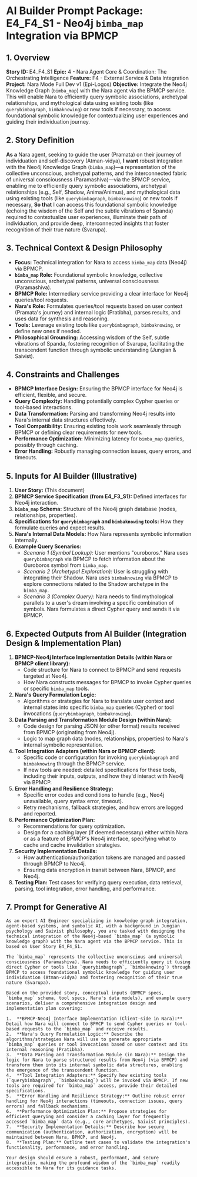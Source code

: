# AI Builder Prompt Package: E4_F4_S1 - Neo4j `bimba_map` Integration via BPMCP

## 1. Overview

**Story ID:** E4_F4_S1
**Epic:** 4 - Nara Agent Core & Coordination: The Orchestrating Intelligence
**Feature:** F4 - External Service & Data Integration
**Project:** Nara Mode Full Dev v1 (Epi-Logos)
**Objective:** Integrate the Neo4j Knowledge Graph (`bimba_map`) with the Nara agent via the BPMCP service. This will enable Nara to efficiently query symbolic associations, archetypal relationships, and mythological data using existing tools (like `querybimbagraph`, `bimbaknowing`) or new tools if necessary, to access foundational symbolic knowledge for contextualizing user experiences and guiding their individuation journey.

## 2. Story Definition

**As a** Nara agent, seeking to guide the user (Pramata) on their journey of individuation and self-discovery (Atman-vidya),
**I want** robust integration with the Neo4j Knowledge Graph (`bimba_map`)—a representation of the collective unconscious, archetypal patterns, and the interconnected fabric of universal consciousness (Paramashiva)—via the BPMCP service, enabling me to efficiently query symbolic associations, archetypal relationships (e.g., Self, Shadow, Anima/Animus), and mythological data using existing tools (like `querybimbagraph`, `bimbaknowing`) or new tools if necessary,
**So that** I can access this foundational symbolic knowledge (echoing the wisdom of the Self and the subtle vibrations of Spanda) required to contextualize user experiences, illuminate their path of individuation, and provide deep, interconnected insights that foster recognition of their true nature (Svarupa).

## 3. Technical Context & Design Philosophy

*   **Focus:** Technical integration for Nara to access `bimba_map` data (Neo4j) via BPMCP.
*   **`bimba_map` Role:** Foundational symbolic knowledge, collective unconscious, archetypal patterns, universal consciousness (Paramashiva).
*   **BPMCP Role:** Intermediary service providing a clear interface for Neo4j queries/tool requests.
*   **Nara's Role:** Formulates queries/tool requests based on user context (Pramata's journey) and internal logic (Pratibha), parses results, and uses data for synthesis and reasoning.
*   **Tools:** Leverage existing tools like `querybimbagraph`, `bimbaknowing`, or define new ones if needed.
*   **Philosophical Grounding:** Accessing wisdom of the Self, subtle vibrations of Spanda, fostering recognition of Svarupa, facilitating the transcendent function through symbolic understanding (Jungian & Saivist).

## 4. Constraints and Challenges

*   **BPMCP Interface Design:** Ensuring the BPMCP interface for Neo4j is efficient, flexible, and secure.
*   **Query Complexity:** Handling potentially complex Cypher queries or tool-based interactions.
*   **Data Transformation:** Parsing and transforming Neo4j results into Nara's internal data structures effectively.
*   **Tool Compatibility:** Ensuring existing tools work seamlessly through BPMCP or defining clear requirements for new tools.
*   **Performance Optimization:** Minimizing latency for `bimba_map` queries, possibly through caching.
*   **Error Handling:** Robustly managing connection issues, query errors, and timeouts.

## 5. Inputs for AI Builder (Illustrative)

1.  **User Story:** (This document)
2.  **BPMCP Service Specification (from E4_F3_S1):** Defined interfaces for Neo4j interaction.
3.  **`bimba_map` Schema:** Structure of the Neo4j graph database (nodes, relationships, properties).
4.  **Specifications for `querybimbagraph` and `bimbaknowing` tools:** How they formulate queries and expect results.
5.  **Nara's Internal Data Models:** How Nara represents symbolic information internally.
6.  **Example Query Scenarios:**
    *   *Scenario 1 (Symbol Lookup):* User mentions "ouroboros." Nara uses `querybimbagraph` via BPMCP to fetch information about the Ouroboros symbol from `bimba_map`.
    *   *Scenario 2 (Archetypal Exploration):* User is struggling with integrating their Shadow. Nara uses `bimbaknowing` via BPMCP to explore connections related to the Shadow archetype in the `bimba_map`.
    *   *Scenario 3 (Complex Query):* Nara needs to find mythological parallels to a user's dream involving a specific combination of symbols. Nara formulates a direct Cypher query and sends it via BPMCP.

## 6. Expected Outputs from AI Builder (Integration Design & Implementation Plan)

1.  **BPMCP-Neo4j Interface Implementation Details (within Nara or BPMCP client library):**
    *   Code structure for Nara to connect to BPMCP and send requests targeted at Neo4j.
    *   How Nara constructs messages for BPMCP to invoke Cypher queries or specific `bimba_map` tools.
2.  **Nara's Query Formulation Logic:**
    *   Algorithms or strategies for Nara to translate user context and internal states into specific `bimba_map` queries (Cypher) or tool invocations (`querybimbagraph`, `bimbaknowing`).
3.  **Data Parsing and Transformation Module Design (within Nara):**
    *   Code design for parsing JSON (or other format) results received from BPMCP (originating from Neo4j).
    *   Logic to map graph data (nodes, relationships, properties) to Nara's internal symbolic representation.
4.  **Tool Integration Adapters (within Nara or BPMCP client):**
    *   Specific code or configuration for invoking `querybimbagraph` and `bimbaknowing` through the BPMCP service.
    *   If new tools are needed: detailed specifications for these tools, including their inputs, outputs, and how they'd interact with Neo4j via BPMCP.
5.  **Error Handling and Resilience Strategy:**
    *   Specific error codes and conditions to handle (e.g., Neo4j unavailable, query syntax error, timeout).
    *   Retry mechanisms, fallback strategies, and how errors are logged and reported.
6.  **Performance Optimization Plan:**
    *   Recommendations for query optimization.
    *   Design for a caching layer (if deemed necessary) either within Nara or as a feature of BPMCP's Neo4j interface, specifying what to cache and cache invalidation strategies.
7.  **Security Implementation Details:**
    *   How authentication/authorization tokens are managed and passed through BPMCP to Neo4j.
    *   Ensuring data encryption in transit between Nara, BPMCP, and Neo4j.
8.  **Testing Plan:** Test cases for verifying query execution, data retrieval, parsing, tool integration, error handling, and performance.

## 7. Prompt for Generative AI

```
As an expert AI Engineer specializing in knowledge graph integration, agent-based systems, and symbolic AI, with a background in Jungian psychology and Saivist philosophy, you are tasked with designing the technical integration of the Neo4j-based `bimba_map` (a symbolic knowledge graph) with the Nara agent via the BPMCP service. This is based on User Story E4_F4_S1.

The `bimba_map` represents the collective unconscious and universal consciousness (Paramashiva). Nara needs to efficiently query it (using direct Cypher or tools like `querybimbagraph`, `bimbaknowing`) through BPMCP to access foundational symbolic knowledge for guiding user individuation (Atman-vidya) and fostering recognition of their true nature (Svarupa).

Based on the provided story, conceptual inputs (BPMCP specs, `bimba_map` schema, tool specs, Nara's data models), and example query scenarios, deliver a comprehensive integration design and implementation plan covering:

1.  **BPMCP-Neo4j Interface Implementation (Client-side in Nara):** Detail how Nara will connect to BPMCP to send Cypher queries or tool-based requests to the `bimba_map` and receive results.
2.  **Nara's Query Formulation Logic:** Describe the algorithms/strategies Nara will use to generate appropriate `bimba_map` queries or tool invocations based on user context and its internal reasoning (Pratibha).
3.  **Data Parsing and Transformation Module (in Nara):** Design the logic for Nara to parse structured results from Neo4j (via BPMCP) and transform them into its internal symbolic data structures, enabling the emergence of the transcendent function.
4.  **Tool Integration Adapters:** Specify how existing tools (`querybimbagraph`, `bimbaknowing`) will be invoked via BPMCP. If new tools are required for `bimba_map` access, provide their detailed specifications.
5.  **Error Handling and Resilience Strategy:** Outline robust error handling for Neo4j interactions (timeouts, connection issues, query errors) and fallback mechanisms.
6.  **Performance Optimization Plan:** Propose strategies for efficient querying and consider a caching layer for frequently accessed `bimba_map` data (e.g., core archetypes, Saivist principles).
7.  **Security Implementation Details:** Describe how secure communication (authentication, authorization, encryption) will be maintained between Nara, BPMCP, and Neo4j.
8.  **Testing Plan:** Outline test cases to validate the integration's functionality, performance, and error handling.

Your design should ensure a robust, performant, and secure integration, making the profound wisdom of the `bimba_map` readily accessible to Nara for its guidance tasks.
```